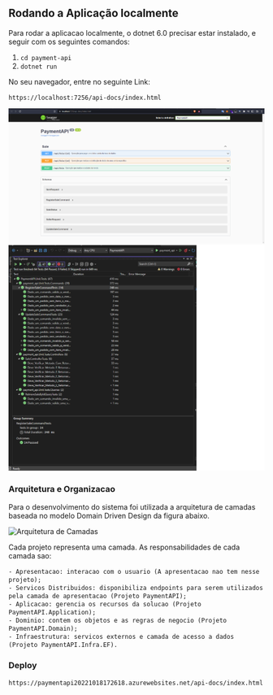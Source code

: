 ## Rodando a Aplicação localmente
Para rodar a aplicacao localmente, o dotnet 6.0 precisar estar instalado, e seguir com os seguintes comandos:
1. `cd payment-api`
2. `dotnet run`

No seu navegador, entre no seguinte Link:
```
https://localhost:7256/api-docs/index.html
```

![](swagger.png)
![](Tests.png)

### Arquitetura e Organizacao

Para o desenvolvimento do sistema foi utilizada a arquitetura de camadas baseada no modelo Domain Driven Design da figura abaixo. 

![Arquitetura de Camadas](https://user-images.githubusercontent.com/42355371/74002848-3ba2f200-494f-11ea-9488-c3a22e4f53bd.jpg)

Cada projeto representa uma camada. As responsabilidades de cada camada sao:

	- Apresentacao: interacao com o usuario (A apresentacao nao tem nesse projeto);
	- Servicos Distribuidos: disponibiliza endpoints para serem utilizados pela camada de apresentacao (Projeto PaymentAPI);
	- Aplicacao: gerencia os recursos da solucao (Projeto PaymentAPI.Application);
	- Dominio: contem os objetos e as regras de negocio (Projeto PaymentAPI.Domain);
	- Infraestrutura: servicos externos e camada de acesso a dados (Projeto PaymentAPI.Infra.EF).

### Deploy	
```
https://paymentapi20221018172618.azurewebsites.net/api-docs/index.html
```

